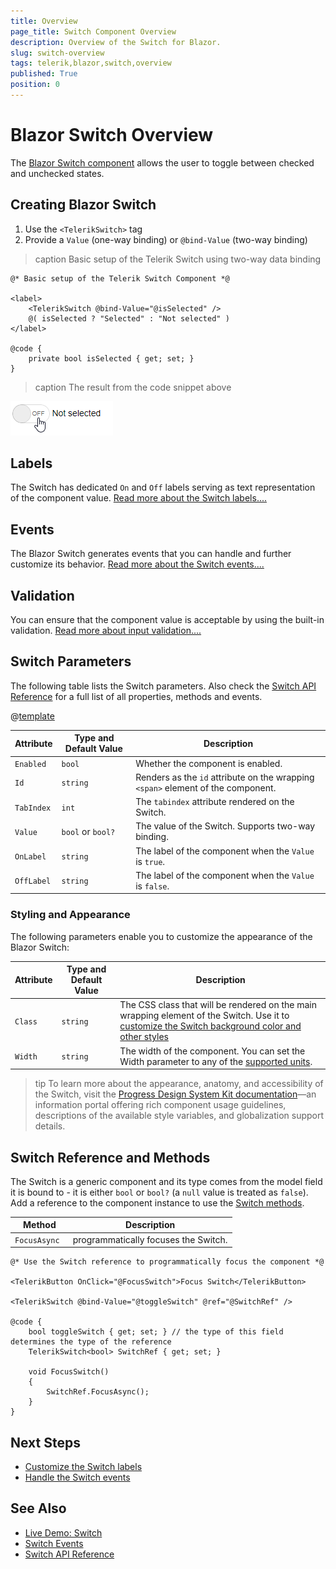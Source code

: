 ```yaml
---
title: Overview
page_title: Switch Component Overview
description: Overview of the Switch for Blazor.
slug: switch-overview
tags: telerik,blazor,switch,overview
published: True
position: 0
---
```


# Blazor Switch Overview

The <a href = "https://www.telerik.com/blazor-ui/switch" target="_blank">Blazor Switch component</a> allows the user to toggle between checked and unchecked states.

## Creating Blazor Switch

1. Use the `<TelerikSwitch>` tag
1. Provide a `Value` (one-way binding) or `@bind-Value` (two-way binding)


>caption Basic setup of the Telerik Switch using two-way data binding

````RAZOR
@* Basic setup of the Telerik Switch Component *@

<label>
    <TelerikSwitch @bind-Value="@isSelected" />
    @( isSelected ? "Selected" : "Not selected" )
</label>

@code {
    private bool isSelected { get; set; }
}
````

>caption The result from the code snippet above

![Telerik Switch Component](images/swtich-first-look.gif)

## Labels

The Switch has dedicated `On` and `Off` labels serving as text representation of the component value. [Read more about the Switch labels....](slug:switch-labels)

## Events

The Blazor Switch generates events that you can handle and further customize its behavior. [Read more about the Switch events....](slug:switch-events)

## Validation

You can ensure that the component value is acceptable by using the built-in validation. [Read more about input validation....](slug:common-features/input-validation) 

## Switch Parameters

The following table lists the Switch parameters. Also check the [Switch API Reference](slug:Telerik.Blazor.Components.TelerikSwitch-1) for a full list of all properties, methods and events.

@[template](/_contentTemplates/common/parameters-table-styles.md#table-layout)

| Attribute | Type and Default Value | Description |
|----------|----------|----------|
| `Enabled` | `bool` | Whether the component is enabled.
| `Id` | `string` | Renders as the `id` attribute on the wrapping `<span>` element of the component.
| `TabIndex` | `int` | The `tabindex` attribute rendered on the Switch.
| `Value` | `bool` or `bool?`| The value of the Switch. Supports two-way binding.
| `OnLabel` | `string` | The label of the component when the `Value` is `true`.
| `OffLabel` | `string` | The label of the component when the `Value` is `false`.

### Styling and Appearance

The following parameters enable you to customize the appearance of the Blazor Switch:

| Attribute | Type and Default Value | Description |
|----------|----------|----------|
| `Class` | `string` | The CSS class that will be rendered on the main wrapping element of the Switch. Use it to [customize the Switch background color and other styles](slug:switch-kb-change-background-color)
| `Width` | `string` | The width of the component. You can set the Width parameter to any of the [supported units](slug:common-features/dimensions).

>tip To learn more about the appearance, anatomy, and accessibility of the Switch, visit the [Progress Design System Kit documentation](https://www.telerik.com/design-system/docs/components/switch/)—an information portal offering rich component usage guidelines, descriptions of the available style variables, and globalization support details.

## Switch Reference and Methods

The Switch is a generic component and its type comes from the model field it is bound to - it is either `bool` or `bool?` (a `null` value is treated as `false`). Add a reference to the component instance to use the [Switch methods](slug:Telerik.Blazor.Components.TelerikSwitch-1#methods).

| Method | Description |
| --- | --- |
| `FocusAsync ` | programmatically focuses the Switch.

````RAZOR
@* Use the Switch reference to programmatically focus the component *@

<TelerikButton OnClick="@FocusSwitch">Focus Switch</TelerikButton>

<TelerikSwitch @bind-Value="@toggleSwitch" @ref="@SwitchRef" />

@code {
    bool toggleSwitch { get; set; } // the type of this field determines the type of the reference
    TelerikSwitch<bool> SwitchRef { get; set; }

    void FocusSwitch()
    {
        SwitchRef.FocusAsync();
    }
}
````

## Next Steps

* [Customize the Switch labels](slug:switch-labels)
* [Handle the Switch events](slug:switch-events)

## See Also
* [Live Demo: Switch](https://demos.telerik.com/blazor-ui/switch/overview)
* [Switch Events](slug:switch-events)
* [Switch API Reference](slug:Telerik.Blazor.Components.TelerikSwitch-1)
